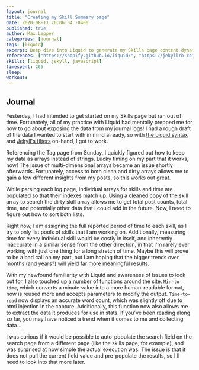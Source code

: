 ```yaml
---
layout: journal
title: "Creating my Skill Summary page"
date: 2020-08-11 20:06:54 -0400
published: true
author: Max Lepper
categories: [journal]
tags: [liquid]
excerpt: Deep dive into Liquid to generate my Skills page content dynamically from journal logs.
references: ["https://shopify.github.io/liquid/", "https://jekyllrb.com/docs/liquid/filters/", "https://devhints.io/jekyll", "http://blog.emmatosch.com/2016/03/09/using-custom-javascript-in-jekyll-blogs.html"]
skills: [liquid, jekyll, javascript]
timespent: 265
sleep: 
workout: 
---
```


## Journal

Yesterday, I had intended to get started on my Skills page but ran out of time. Fortunately, all of my practice with Liquid had mentally prepped me for how to go about exposing the data from my journal logs! I had a rough draft of the data I wanted to start with in mind already, so with [the Liquid syntax]({{page.references[0]}}) and [Jekyll's filters]({{page.references[1]}}) on-hand, I got to work.

Referencing the Tag page from Sunday, I quickly figured out how to keep my data as arrays instead of strings. Lucky timing on my part that it works, now! The issue of multi-dimensional arrays became an issue shortly afterwards. Fortunately, access to both clean and dirty arrays allows me to gain a few different insights from my posts, so this works out great.

While parsing each log page, individual arrays for skills and time are populated so that their indexes match up. Using a cleaned copy of the skill array to search the dirty skill array allows me to get total post counts, total time, and potentially other data that I could add in the future. Now, I need to figure out how to sort both lists.

Right now, I am assigning the full reported period of time to each skill, as I try to only list pools of skills that I am working on. Additionally, measuring time for every individual skill would be costly in itself, and inherently inaccurate in a similar sense from the other direction, in that I'm rarely ever working with just one thing for a long stretch of time. Maybe this will prove to be a bad call on my part, but I am hoping that the bigger trends over months (and years?) will yield far more meaningful results.

With my newfound familiarity with Liquid and awareness of issues to look out for, I also touched up a number of functions around the site. `Min-to-time`, which converts a minute value into a more human-readable format, now is reused more and accepts parameters to modify the output. `Time-to-read` now displays an accurate word count, which was slightly off due to html injection in the capture. Additionally, this function now also allows me to extract the data it produces for use in stats. If you've been reading along so far, you may have noticed a trend when it comes to me and collecting data...

I was curious if it would be possible to auto-populate the search field on the search page from a different page (like the skills page, for example), and was surprised at how simple the actual execution was. The issue is that it does not pull the current field value and pre-populate the results, so I'll need to look into that more later.